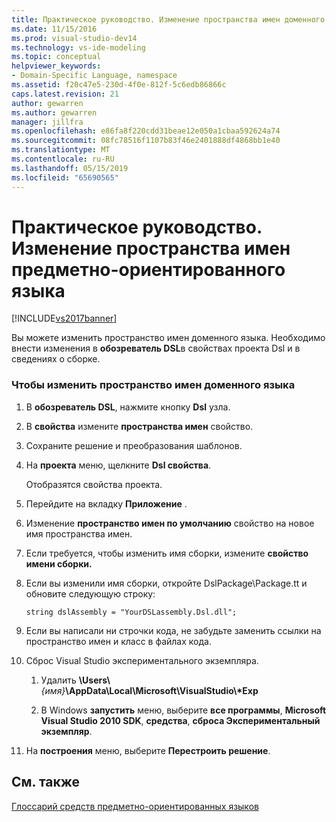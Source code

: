 ```yaml
---
title: Практическое руководство. Изменение пространства имен доменного языка | Документация Майкрософт
ms.date: 11/15/2016
ms.prod: visual-studio-dev14
ms.technology: vs-ide-modeling
ms.topic: conceptual
helpviewer_keywords:
- Domain-Specific Language, namespace
ms.assetid: f20c47e5-230d-4f0e-812f-5c6edb86866c
caps.latest.revision: 21
author: gewarren
ms.author: gewarren
manager: jillfra
ms.openlocfilehash: e86fa8f220cdd31beae12e050a1cbaa592624a74
ms.sourcegitcommit: 08fc78516f1107b83f46e2401888df4868bb1e40
ms.translationtype: MT
ms.contentlocale: ru-RU
ms.lasthandoff: 05/15/2019
ms.locfileid: "65690565"
---
```

# <a name="how-to-change-the-namespace-of-a-domain-specific-language"></a>Практическое руководство. Изменение пространства имен предметно-ориентированного языка
[!INCLUDE[vs2017banner](../includes/vs2017banner.md)]

Вы можете изменить пространство имен доменного языка. Необходимо внести изменения в **обозреватель DSL**в свойствах проекта Dsl и в сведениях о сборке.  
  
### <a name="to-change-the-namespace-of-a-domain-specific-language"></a>Чтобы изменить пространство имен доменного языка  
  
1. В **обозреватель DSL**, нажмите кнопку **Dsl** узла.  
  
2. В **свойства** измените **пространства имен** свойство.  
  
3. Сохраните решение и преобразования шаблонов.  
  
4. На **проекта** меню, щелкните **Dsl свойства**.  
  
     Отобразятся свойства проекта.  
  
5. Перейдите на вкладку **Приложение** .  
  
6. Изменение **пространство имен по умолчанию** свойство на новое имя пространства имен.  
  
7. Если требуется, чтобы изменить имя сборки, измените **свойство имени сборки.**  
  
8. Если вы изменили имя сборки, откройте DslPackage\Package.tt и обновите следующую строку:  
  
     `string dslAssembly = "YourDSLassembly.Dsl.dll";`  
  
9. Если вы написали ни строчки кода, не забудьте заменить ссылки на пространство имен и класс в файлах кода.  
  
10. Сброс Visual Studio экспериментального экземпляра.  
  
    1. Удалить **\Users\\**_{имя}_**\AppData\Local\Microsoft\VisualStudio\\\*Exp**  
  
    2. В Windows **запустить** меню, выберите **все программы**, **Microsoft Visual Studio 2010 SDK**, **средства**, **сброса Экспериментальный экземпляр**.  
  
11. На **построения** меню, выберите **Перестроить решение**.  
  
## <a name="see-also"></a>См. также  
 [Глоссарий средств предметно-ориентированных языков](https://msdn.microsoft.com/ca5e84cb-a315-465c-be24-76aa3df276aa)
